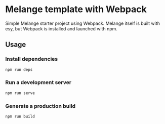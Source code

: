 # Melange template with Webpack

Simple Melange starter project using Webpack. Melange itself is built with esy, but Webpack is installed and launched with npm.

## Usage

### Install dependencies

```bash
npm run deps
```

### Run a development server

```bash
npm run serve
```

### Generate a production build

```bash
npm run build
```

